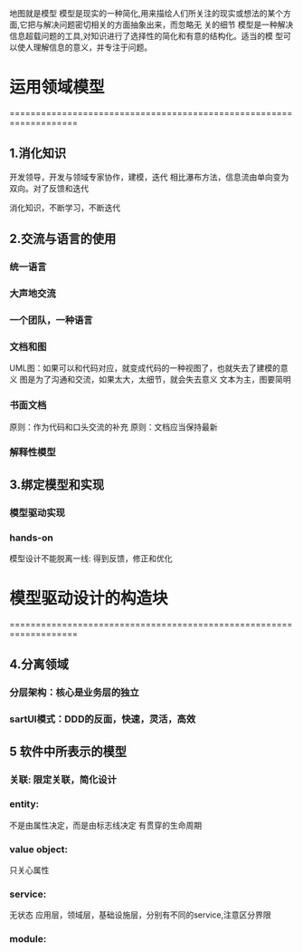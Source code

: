 
地图就是模型
模型是现实的一种简化,用来描绘人们所关注的现实或想法的某个方面,它把与解决问题密切相关的方面抽象出来，而忽略无 关的细节
模型是一种解决信息超载问题的工具,对知识进行了选择性的简化和有意的结构化。适当的模 型可以使人理解信息的意义，并专注于问题。

# 运用领域模型
===================================================================
## 1.消化知识
开发领导，开发与领域专家协作，建模，迭代
相比瀑布方法，信息流由单向变为双向。对了反馈和迭代

消化知识，不断学习，不断迭代
## 2.交流与语言的使用
### 统一语言
### 大声地交流
### 一个团队，一种语言
### 文档和图
UML图：如果可以和代码对应，就变成代码的一种视图了，也就失去了建模的意义
图是为了沟通和交流，如果太大，太细节，就会失去意义
文本为主，图要简明
### 书面文档
原则：作为代码和口头交流的补充
原则：文档应当保持最新
### 解释性模型

## 3.绑定模型和实现
### 模型驱动实现
### hands-on
模型设计不能脱离一线: 得到反馈，修正和优化

# 模型驱动设计的构造块
===================================================================
## 4.分离领域
### 分层架构：核心是业务层的独立
### sartUI模式：DDD的反面，快速，灵活，高效
## 5 软件中所表示的模型
### 关联: 限定关联，简化设计
### entity: 
不是由属性决定，而是由标志线决定
有贯穿的生命周期
### value object: 
只关心属性
### service: 
无状态
应用层，领域层，基础设施层，分别有不同的service,注意区分界限
### module: 



